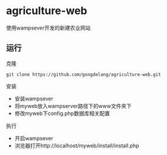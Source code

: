 # agriculture-web
使用wampsever开发的新建农业网站

## 运行

克隆

```
git clone https://github.com/gongdelang/agriculture-web.git
```

安装

- 安装wampsever
- 将myweb放入wampserver路径下的www文件夹下
- 修改myweb下config.php数据库相关配置


执行

- 开启wampsever
- 浏览器打开http://localhost/myweb/install/install.php
